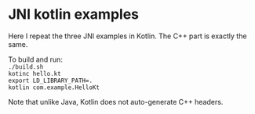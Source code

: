 JNI kotlin examples
================

Here I repeat the three JNI examples in Kotlin. The C++ part is exactly the same.

To build and run:  
`./build.sh`  
`kotinc hello.kt`  
`export LD_LIBRARY_PATH=.`  
`kotlin com.example.HelloKt`  

Note that unlike Java, Kotlin does not auto-generate C++ headers.
